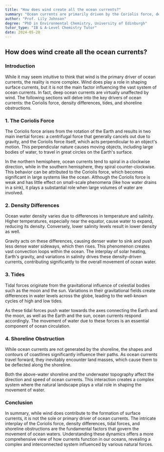 ```yaml
---
title: "How does wind create all the ocean currents?"
summary: "Ocean currents are primarily driven by the Coriolis force, density differences, and tides, not wind. Wind plays a minor role in surface currents and has little impact on deep ocean currents. Shoreline obstruction also shapes current direction."
author: "Prof. Lily Johnson"
degree: "PhD in Environmental Chemistry, University of Edinburgh"
tutor_type: "IB & A-Level Chemistry Tutor"
date: 2024-05-28
---
```


## How does wind create all the ocean currents?

### Introduction
While it may seem intuitive to think that wind is the primary driver of ocean currents, the reality is more complex. Wind does play a role in shaping surface currents, but it is not the main factor influencing the vast system of ocean currents. In fact, deep ocean currents are virtually unaffected by wind. The following sections will delve into the key drivers of ocean currents: the Coriolis force, density differences, tides, and shoreline obstructions.

### 1. The Coriolis Force
The Coriolis force arises from the rotation of the Earth and results in two main inertial forces: a centrifugal force that generally cancels out due to gravity, and the Coriolis force itself, which acts perpendicular to an object's motion. This perpendicular nature causes moving objects, including large bodies of water, to travel in great circles on the Earth's surface. 

In the northern hemisphere, ocean currents tend to spiral in a clockwise direction, while in the southern hemisphere, they spiral counter-clockwise. This behavior can be attributed to the Coriolis force, which becomes significant in large systems like the ocean. Although the Coriolis force is weak and has little effect on small-scale phenomena (like how water drains in a sink), it plays a substantial role when large volumes of water are involved.

### 2. Density Differences
Ocean water density varies due to differences in temperature and salinity. Higher temperatures, especially near the equator, cause water to expand, reducing its density. Conversely, lower salinity levels result in lower density as well. 

Gravity acts on these differences, causing denser water to sink and push less dense water sideways, which then rises. This phenomenon creates vast convection loops within the ocean. The interplay of solar heating, Earth's gravity, and variations in salinity drives these density-driven currents, contributing significantly to the overall movement of ocean water.

### 3. Tides
Tidal forces originate from the gravitational influence of celestial bodies such as the moon and the sun. Variations in their gravitational fields create differences in water levels across the globe, leading to the well-known cycles of high and low tides.

As these tidal forces push water towards the axes connecting the Earth and the moon, as well as the Earth and the sun, ocean currents respond accordingly. The movement of water due to these forces is an essential component of ocean circulation.

### 4. Shoreline Obstruction
While ocean currents are not generated by the shoreline, the shapes and contours of coastlines significantly influence their paths. As ocean currents travel forward, they inevitably encounter land masses, which cause them to be deflected along the shoreline. 

Both the above-water shoreline and the underwater topography affect the direction and speed of ocean currents. This interaction creates a complex system where the natural landscape plays a vital role in shaping the movement of water.

### Conclusion
In summary, while wind does contribute to the formation of surface currents, it is not the sole or primary driver of ocean currents. The intricate interplay of the Coriolis force, density differences, tidal forces, and shoreline obstructions are the fundamental factors that govern the movement of ocean waters. Understanding these dynamics offers a more comprehensive view of how currents function in our oceans, revealing a complex and interconnected system influenced by various natural forces.
    